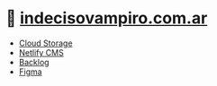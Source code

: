 # 🦇 [indecisovampiro.com.ar](https://indecisovampiro.com.ar)

- [Cloud Storage](https://console.cloud.google.com/storage/browser/indecisovampiro)
- [Netlify CMS](https://indecisovampiro.com.ar/admin)
- [Backlog](https://workflowy.com/s/indecisovampirocomar/okjTdqt6b0SyjreM)
- [Figma](https://www.figma.com/file/l0ka1uw75QtiesPtJZnDGU/indecisovampiro)
